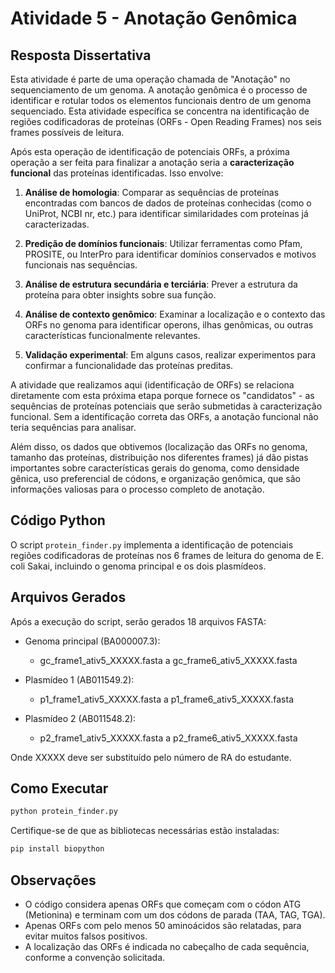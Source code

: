 # Atividade 5 - Anotação Genômica

## Resposta Dissertativa

Esta atividade é parte de uma operação chamada de "Anotação" no sequenciamento de um genoma. A anotação genômica é o processo de identificar e rotular todos os elementos funcionais dentro de um genoma sequenciado. Esta atividade específica se concentra na identificação de regiões codificadoras de proteínas (ORFs - Open Reading Frames) nos seis frames possíveis de leitura.

Após esta operação de identificação de potenciais ORFs, a próxima operação a ser feita para finalizar a anotação seria a **caracterização funcional** das proteínas identificadas. Isso envolve:

1. **Análise de homologia**: Comparar as sequências de proteínas encontradas com bancos de dados de proteínas conhecidas (como o UniProt, NCBI nr, etc.) para identificar similaridades com proteínas já caracterizadas.

2. **Predição de domínios funcionais**: Utilizar ferramentas como Pfam, PROSITE, ou InterPro para identificar domínios conservados e motivos funcionais nas sequências.

3. **Análise de estrutura secundária e terciária**: Prever a estrutura da proteína para obter insights sobre sua função.

4. **Análise de contexto genômico**: Examinar a localização e o contexto das ORFs no genoma para identificar operons, ilhas genômicas, ou outras características funcionalmente relevantes.

5. **Validação experimental**: Em alguns casos, realizar experimentos para confirmar a funcionalidade das proteínas preditas.

A atividade que realizamos aqui (identificação de ORFs) se relaciona diretamente com esta próxima etapa porque fornece os "candidatos" - as sequências de proteínas potenciais que serão submetidas à caracterização funcional. Sem a identificação correta das ORFs, a anotação funcional não teria sequências para analisar.

Além disso, os dados que obtivemos (localização das ORFs no genoma, tamanho das proteínas, distribuição nos diferentes frames) já dão pistas importantes sobre características gerais do genoma, como densidade gênica, uso preferencial de códons, e organização genômica, que são informações valiosas para o processo completo de anotação.

## Código Python

O script `protein_finder.py` implementa a identificação de potenciais regiões codificadoras de proteínas nos 6 frames de leitura do genoma de E. coli Sakai, incluindo o genoma principal e os dois plasmídeos.

## Arquivos Gerados

Após a execução do script, serão gerados 18 arquivos FASTA:

- Genoma principal (BA000007.3):
  - gc_frame1_ativ5_XXXXX.fasta a gc_frame6_ativ5_XXXXX.fasta

- Plasmídeo 1 (AB011549.2):
  - p1_frame1_ativ5_XXXXX.fasta a p1_frame6_ativ5_XXXXX.fasta

- Plasmídeo 2 (AB011548.2):
  - p2_frame1_ativ5_XXXXX.fasta a p2_frame6_ativ5_XXXXX.fasta

Onde XXXXX deve ser substituído pelo número de RA do estudante.

## Como Executar

```bash
python protein_finder.py
```

Certifique-se de que as bibliotecas necessárias estão instaladas:

```bash
pip install biopython
```

## Observações

- O código considera apenas ORFs que começam com o códon ATG (Metionina) e terminam com um dos códons de parada (TAA, TAG, TGA).
- Apenas ORFs com pelo menos 50 aminoácidos são relatadas, para evitar muitos falsos positivos.
- A localização das ORFs é indicada no cabeçalho de cada sequência, conforme a convenção solicitada.
